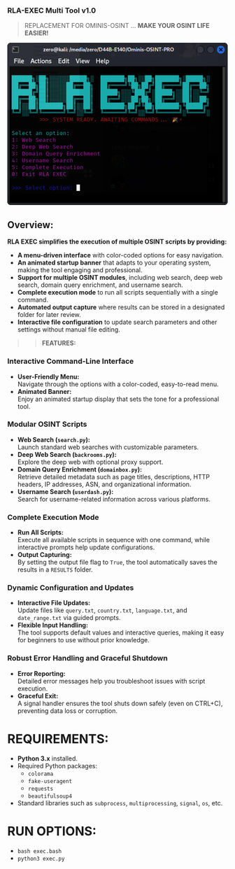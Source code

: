 
### RLA-EXEC Multi Tool v1.0
> REPLACEMENT FOR OMINIS-OSINT ...
**MAKE YOUR OSINT LIFE EASIER!**

![Alt Text](screenshot/Screenshot_2025-02-14_15-49-16.png)

## Overview:

__RLA EXEC simplifies the execution of multiple OSINT scripts by providing:__
- **A menu-driven interface** with color-coded options for easy navigation.
- **An animated startup banner** that adapts to your operating system, making the tool engaging and professional.
- **Support for multiple OSINT modules**, including web search, deep web search, domain query enrichment, and username search.
- **Complete execution mode** to run all scripts sequentially with a single command.
- **Automated output capture** where results can be stored in a designated folder for later review.
- **Interactive file configuration** to update search parameters and other settings without manual file editing.


>> **FEATURES:**
### Interactive Command-Line Interface
- **User-Friendly Menu:**  
  Navigate through the options with a color-coded, easy-to-read menu.
- **Animated Banner:**  
  Enjoy an animated startup display that sets the tone for a professional tool.

### Modular OSINT Scripts
- **Web Search (`search.py`):**  
  Launch standard web searches with customizable parameters.
- **Deep Web Search (`backrooms.py`):**  
  Explore the deep web with optional proxy support.
- **Domain Query Enrichment (`domainbox.py`):**  
  Retrieve detailed metadata such as page titles, descriptions, HTTP headers, IP addresses, ASN, and organizational information.
- **Username Search (`userdash.py`):**  
  Search for username-related information across various platforms.

### Complete Execution Mode
- **Run All Scripts:**  
  Execute all available scripts in sequence with one command, while interactive prompts help update configurations.
- **Output Capturing:**  
  By setting the output file flag to `True`, the tool automatically saves the results in a `RESULTS` folder.


### Dynamic Configuration and Updates
- **Interactive File Updates:**  
  Update files like `query.txt`, `country.txt`, `language.txt`, and `date_range.txt` via guided prompts.
- **Flexible Input Handling:**  
  The tool supports default values and interactive queries, making it easy for beginners to use without prior knowledge.

### Robust Error Handling and Graceful Shutdown
- **Error Reporting:**  
  Detailed error messages help you troubleshoot issues with script execution.
- **Graceful Exit:**  
  A signal handler ensures the tool shuts down safely (even on CTRL+C), preventing data loss or corruption.



# REQUIREMENTS:
- **Python 3.x** installed.
- Required Python packages:
  - `colorama`
  - `fake-useragent`
  - `requests`
  - `beautifulsoup4`
- Standard libraries such as `subprocess`, `multiprocessing`, `signal`, `os`, etc.


# RUN OPTIONS:

- ``bash exec.bash``
- ``python3 exec.py``
